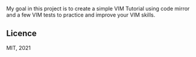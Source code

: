 My goal in this project is to create a simple VIM Tutorial using code mirror and a few VIM tests to practice and improve your VIM skills.

## Licence

MIT, 2021


